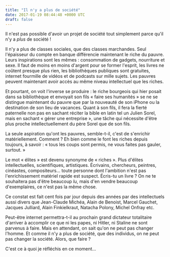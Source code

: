 ```yaml
---
title: "Il n'y a plus de société"
date: 2017-01-19 08:44:48 +0000 UTC
draft: false
---
```

Il n'est pas possible d'avoir un projet de société tout simplement parce qu'il n'y a <em>plus</em> de société&nbsp;!

Il n'y a plus de classes sociales, que des classes marchandes. Seul l'épaisseur du compte en banque différencie maintenant le riche du pauvre. Leurs inspirations sont les mêmes : consommation de gadgets, nourriture et sexe. Il faut de moins en moins d'argent pour se former l'esprit, les livres ne coûtent presque plus rien, les bibliothèques publiques sont gratuites, internet fourmille de vidéos et de podcasts sur mille sujets. Les pauvres peuvent maintenant avoir accès au même niveau intellectuel que les riches.

Et pourtant, on voit l'inverse se produire : le riche bourgeois qui hier posait dans sa bibliothèque et envoyait son fils «&nbsp;faire ses humanités&nbsp;» se ne se distingue maintenant du pauvre que par la nouveauté de son iPhone ou la destination de son lieu de vacances. Quant à son fils, il fera la fierté paternelle non pas en sachant réciter la bible en latin tel un Julien Sorel, mais en sachant «&nbsp;gérer une entreprise&nbsp;», une tâche qui nécessite d'être plus proche intellectuellement du père Sorel que de son fils.

La seule aspiration qu'ont les pauvres, semble-t-il, c'est de s'enrichir matériellement. Comment&nbsp;? Eh bien comme le font les riches depuis toujours, à savoir&nbsp;: «&nbsp;tous les coups sont permis, ne vous faites pas gauler, surtout.&nbsp;»

Le mot « élites » est devenu synonyme de « riches ». Plus d'élites intellectuelles, scientifiques, artistiques. Écrivains, chercheurs, peintres, cinéastes, compositeurs... toute personne dont l'ambition n'est pas l'enrichissement matériel rapide est suspect. Écris-tu un livre&nbsp;? On ne te souhaitera pas d'être beaucoup <em>lu</em>, mais d'en vendre beaucoup d'exemplaires, ce n'est pas la même chose.

Ce constat est fait cent fois par jour depuis des années par des intellectuels aussi divers que Jean-Claude Michéa, Alain de Benoist, Marcel Gauchet, Jacques Julliard, Alain Finkielkraut, Natacha Polony, Michel Onfray etc.

Peut-être internet permettra-t-il au prochain grand dictateur totalitaire d'arriver à accomplir ce que ni les papes, ni Hitler, ni Staline ne sont parvenus à faire. Mais en attendant, on sait qu'on ne peut pas changer l'homme. Et comme il n'y a plus de société, que des individus, on ne peut pas changer la société. Alors, que faire&nbsp;?

C'est ce à quoi je réfléchis en ce moment...